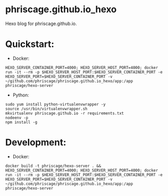 phriscage.github.io_hexo
=====================

Hexo blog for phriscage.github.io.

Quickstart:
=====================
* Docker:
```
HEXO_SERVER_CONTAINER_PORT=4000; HEXO_SERVER_HOST_PORT=4000; docker run -it --rm -p $HEXO_SERVER_HOST_PORT:$HEXO_SERVER_CONTAINER_PORT -e HEXO_SERVER_PORT=$HEXO_SERVER_CONTAINER_PORT -v ~/github.com/phriscage/phriscage.github.io_hexo/app:/app phriscage/hexo-server
```

* Python:
```
sudo yum install python-virtualenvwrapper -y
source /usr/bin/virtualenvwrapper.sh
mkvirtualenv phriscage.github.io -r requirements.txt
nodeenv -p
npm install -g
```


Development:
=====================
* Docker:
```
docker build -t phriscage/hexo-server . && HEXO_SERVER_CONTAINER_PORT=4000; HEXO_SERVER_HOST_PORT=4000; docker run -it --rm -p $HEXO_SERVER_HOST_PORT:$HEXO_SERVER_CONTAINER_PORT -e HEXO_SERVER_PORT=$HEXO_SERVER_CONTAINER_PORT -v ~/github.com/phriscage/phriscage.github.io_hexo/app:/app phriscage/hexo-server
```
